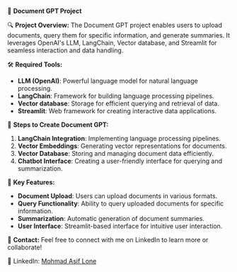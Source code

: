 
📄 **Document GPT Project**

🔍 **Project Overview:**
The Document GPT project enables users to upload documents, query them for specific information, and generate summaries. It leverages OpenAI's LLM, LangChain, Vector database, and Streamlit for seamless interaction and data handling.

🛠️ **Required Tools:**
- **LLM (OpenAI)**: Powerful language model for natural language processing.
- **LangChain**: Framework for building language processing pipelines.
- **Vector database**: Storage for efficient querying and retrieval of data.
- **Streamlit**: Web framework for creating interactive data applications.

📝 **Steps to Create Document GPT:**
1. **LangChain Integration**: Implementing language processing pipelines.
2. **Vector Embeddings**: Generating vector representations for documents.
3. **Vector Database**: Storing and managing document data efficiently.
4. **Chatbot Interface**: Creating a user-friendly interface for querying and summarization.

🚀 **Key Features:**
- **Document Upload**: Users can upload documents in various formats.
- **Query Functionality**: Ability to query uploaded documents for specific information.
- **Summarization**: Automatic generation of document summaries.
- **User Interface**: Streamlit-based interface for intuitive user interaction.

📧 **Contact:**
Feel free to connect with me on LinkedIn to learn more or collaborate!

🔗 LinkedIn: [Mohmad Asif Lone](https://linkedin.com/in/mohmad-asif-lone-933252209)

 
